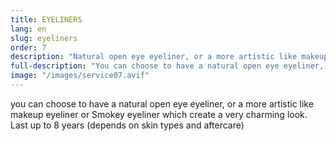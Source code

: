```yaml
---
title: EYELINERS
lang: en
slug: eyeliners
order: 7
description: "Natural open eye eyeliner, or a more artistic like makeup eyeliner or Smokey eyeliner which create a very charming look."
full-description: "You can choose to have a natural open eye eyeliner, or a more artistic like makeup eyeliner or Smokey eyeliner which create a very charming look. Last up to 8 years (depends on skin types and aftercare)"
image: "/images/service07.avif"
---
```

you can choose to have a natural open eye eyeliner, or a more artistic like makeup eyeliner or Smokey eyeliner which create a very charming look. Last up to 8 years (depends on skin types and aftercare)
